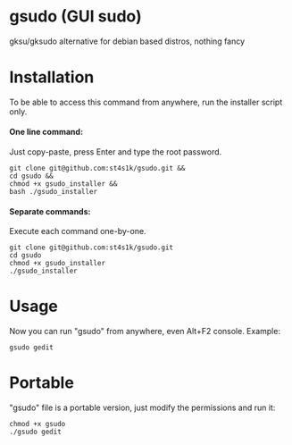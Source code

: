 # gsudo (GUI sudo)
gksu/gksudo alternative for debian based distros, nothing fancy

# Installation
To be able to access this command from anywhere, run the installer script only.

#### One line command:
Just copy-paste, press Enter and type the root password.
```
git clone git@github.com:st4s1k/gsudo.git &&
cd gsudo &&
chmod +x gsudo_installer &&
bash ./gsudo_installer
```

#### Separate commands:
Execute each command one-by-one.
```
git clone git@github.com:st4s1k/gsudo.git
cd gsudo
chmod +x gsudo_installer
./gsudo_installer
```

# Usage
Now you can run "gsudo" from anywhere, even Alt+F2 console. Example:
```
gsudo gedit
```

# Portable
"gsudo" file is a portable version, just modify the permissions and run it:
```
chmod +x gsudo
./gsudo gedit
```
